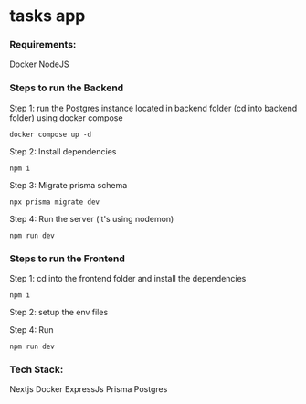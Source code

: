 # tasks app
 
### Requirements:
  Docker
  NodeJS

### Steps to run the Backend
Step 1: run the Postgres instance located in backend folder (cd into backend folder) using docker compose

```docker compose up -d ```


Step 2: Install dependencies

```npm i```


Step 3: Migrate prisma schema

```npx prisma migrate dev```

Step 4: Run the server (it's using nodemon)

```npm run dev```


### Steps to run the Frontend
Step 1: cd into the frontend folder and install the dependencies

```npm i ```

Step 2: setup the env files

Step 4: Run

```npm run dev```




### Tech Stack:

  Nextjs
  Docker
  ExpressJs
  Prisma
  Postgres

